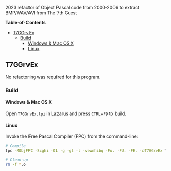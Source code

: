 2023 refactor of Object Pascal code from 2000-2006 to extract BMP/WAV/AVI from The 7th Guest

**Table-of-Contents**
- [T7GGrvEx](#t7ggrvex)
  - [Build](#build)
    - [Windows \& Mac OS X](#windows--mac-os-x)
    - [Linux](#linux)

## T7GGrvEx

No refactoring was required for this program. 

### Build

#### Windows & Mac OS X

Open `T7GGrvEx.lpi` in Lazarus and press `CTRL`+`F9` to build.

#### Linux

Invoke the Free Pascal Compiler (FPC) from the command-line:

```bash
# Compile
fpc -MObjFPC -Scghi -O1 -g -gl -l -vewnhibq -Fu. -FU. -FE. -oT7GGrvEx T7GGrvEx.pas

# Clean-up
rm -f *.o
```